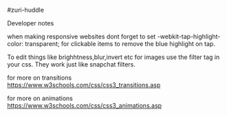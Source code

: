 #zuri-huddle


Developer notes 

when making responsive websites dont forget to set -webkit-tap-highlight-color: transparent; for clickable items to remove the blue highlight on tap.

To edit things like brighhtness,blur,invert etc for images use the filter tag in your css. They work just like snapchat filters.


for more on transitions https://www.w3schools.com/css/css3_transitions.asp

for more on animations https://www.w3schools.com/css/css3_animations.asp
